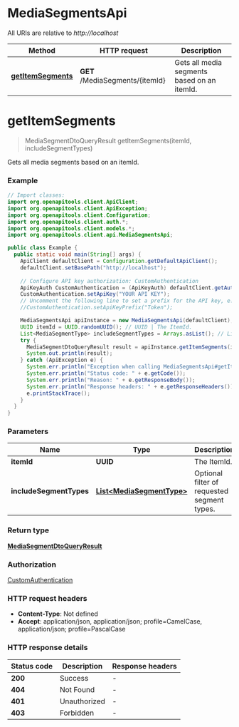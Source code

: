 # MediaSegmentsApi

All URIs are relative to *http://localhost*

| Method | HTTP request | Description |
|------------- | ------------- | -------------|
| [**getItemSegments**](MediaSegmentsApi.md#getItemSegments) | **GET** /MediaSegments/{itemId} | Gets all media segments based on an itemId. |


<a id="getItemSegments"></a>
# **getItemSegments**
> MediaSegmentDtoQueryResult getItemSegments(itemId, includeSegmentTypes)

Gets all media segments based on an itemId.

### Example
```java
// Import classes:
import org.openapitools.client.ApiClient;
import org.openapitools.client.ApiException;
import org.openapitools.client.Configuration;
import org.openapitools.client.auth.*;
import org.openapitools.client.models.*;
import org.openapitools.client.api.MediaSegmentsApi;

public class Example {
  public static void main(String[] args) {
    ApiClient defaultClient = Configuration.getDefaultApiClient();
    defaultClient.setBasePath("http://localhost");
    
    // Configure API key authorization: CustomAuthentication
    ApiKeyAuth CustomAuthentication = (ApiKeyAuth) defaultClient.getAuthentication("CustomAuthentication");
    CustomAuthentication.setApiKey("YOUR API KEY");
    // Uncomment the following line to set a prefix for the API key, e.g. "Token" (defaults to null)
    //CustomAuthentication.setApiKeyPrefix("Token");

    MediaSegmentsApi apiInstance = new MediaSegmentsApi(defaultClient);
    UUID itemId = UUID.randomUUID(); // UUID | The ItemId.
    List<MediaSegmentType> includeSegmentTypes = Arrays.asList(); // List<MediaSegmentType> | Optional filter of requested segment types.
    try {
      MediaSegmentDtoQueryResult result = apiInstance.getItemSegments(itemId, includeSegmentTypes);
      System.out.println(result);
    } catch (ApiException e) {
      System.err.println("Exception when calling MediaSegmentsApi#getItemSegments");
      System.err.println("Status code: " + e.getCode());
      System.err.println("Reason: " + e.getResponseBody());
      System.err.println("Response headers: " + e.getResponseHeaders());
      e.printStackTrace();
    }
  }
}
```

### Parameters

| Name | Type | Description  | Notes |
|------------- | ------------- | ------------- | -------------|
| **itemId** | **UUID**| The ItemId. | |
| **includeSegmentTypes** | [**List&lt;MediaSegmentType&gt;**](MediaSegmentType.md)| Optional filter of requested segment types. | [optional] |

### Return type

[**MediaSegmentDtoQueryResult**](MediaSegmentDtoQueryResult.md)

### Authorization

[CustomAuthentication](../README.md#CustomAuthentication)

### HTTP request headers

 - **Content-Type**: Not defined
 - **Accept**: application/json, application/json; profile=CamelCase, application/json; profile=PascalCase

### HTTP response details
| Status code | Description | Response headers |
|-------------|-------------|------------------|
| **200** | Success |  -  |
| **404** | Not Found |  -  |
| **401** | Unauthorized |  -  |
| **403** | Forbidden |  -  |

